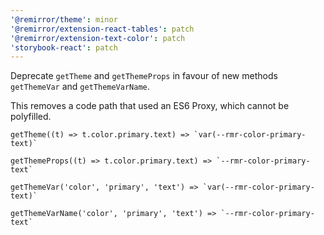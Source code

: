 ```yaml
---
'@remirror/theme': minor
'@remirror/extension-react-tables': patch
'@remirror/extension-text-color': patch
'storybook-react': patch
---
```


Deprecate `getTheme` and `getThemeProps` in favour of new methods `getThemeVar` and `getThemeVarName`.

This removes a code path that used an ES6 Proxy, which cannot be polyfilled.

```
getTheme((t) => t.color.primary.text) => `var(--rmr-color-primary-text)`

getThemeProps((t) => t.color.primary.text) => `--rmr-color-primary-text`
```

```
getThemeVar('color', 'primary', 'text') => `var(--rmr-color-primary-text)`

getThemeVarName('color', 'primary', 'text') => `--rmr-color-primary-text`
```
